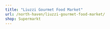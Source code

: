 ```yaml
---
title: "Liuzzi Gourmet Food Market"
url: /north-haven/liuzzi-gourmet-food-market/
shop: Supermarkt
---
```

